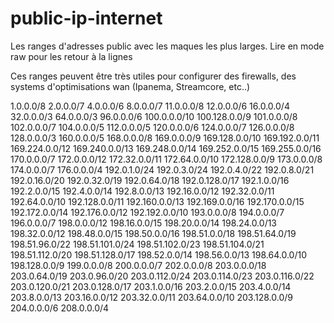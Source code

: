 # public-ip-internet
Les ranges d'adresses public avec les maques les plus larges.
Lire en mode raw pour les retour à la lignes

Ces ranges peuvent être très utiles pour configurer des firewalls, des systems d'optimisations wan (Ipanema, Streamcore, etc..)

1.0.0.0/8
2.0.0.0/7
4.0.0.0/6
8.0.0.0/7
11.0.0.0/8
12.0.0.0/6
16.0.0.0/4
32.0.0.0/3
64.0.0.0/3
96.0.0.0/6
100.0.0.0/10
100.128.0.0/9
101.0.0.0/8
102.0.0.0/7
104.0.0.0/5
112.0.0.0/5
120.0.0.0/6
124.0.0.0/7
126.0.0.0/8
128.0.0.0/3
160.0.0.0/5
168.0.0.0/8
169.0.0.0/9
169.128.0.0/10
169.192.0.0/11
169.224.0.0/12
169.240.0.0/13
169.248.0.0/14
169.252.0.0/15
169.255.0.0/16
170.0.0.0/7
172.0.0.0/12
172.32.0.0/11
172.64.0.0/10
172.128.0.0/9
173.0.0.0/8
174.0.0.0/7
176.0.0.0/4
192.0.1.0/24
192.0.3.0/24
192.0.4.0/22
192.0.8.0/21
192.0.16.0/20
192.0.32.0/19
192.0.64.0/18
192.0.128.0/17
192.1.0.0/16
192.2.0.0/15
192.4.0.0/14
192.8.0.0/13
192.16.0.0/12
192.32.0.0/11
192.64.0.0/10
192.128.0.0/11
192.160.0.0/13
192.169.0.0/16
192.170.0.0/15
192.172.0.0/14
192.176.0.0/12
192.192.0.0/10
193.0.0.0/8
194.0.0.0/7
196.0.0.0/7
198.0.0.0/12
198.16.0.0/15
198.20.0.0/14
198.24.0.0/13
198.32.0.0/12
198.48.0.0/15
198.50.0.0/16
198.51.0.0/18
198.51.64.0/19
198.51.96.0/22
198.51.101.0/24
198.51.102.0/23
198.51.104.0/21
198.51.112.0/20
198.51.128.0/17
198.52.0.0/14
198.56.0.0/13
198.64.0.0/10
198.128.0.0/9
199.0.0.0/8
200.0.0.0/7
202.0.0.0/8
203.0.0.0/18
203.0.64.0/19
203.0.96.0/20
203.0.112.0/24
203.0.114.0/23
203.0.116.0/22
203.0.120.0/21
203.0.128.0/17
203.1.0.0/16
203.2.0.0/15
203.4.0.0/14
203.8.0.0/13
203.16.0.0/12
203.32.0.0/11
203.64.0.0/10
203.128.0.0/9
204.0.0.0/6
208.0.0.0/4
